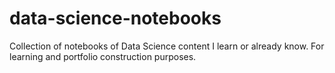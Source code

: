 # data-science-notebooks
Collection of notebooks of Data Science content I learn or already know. For learning and portfolio construction purposes.
